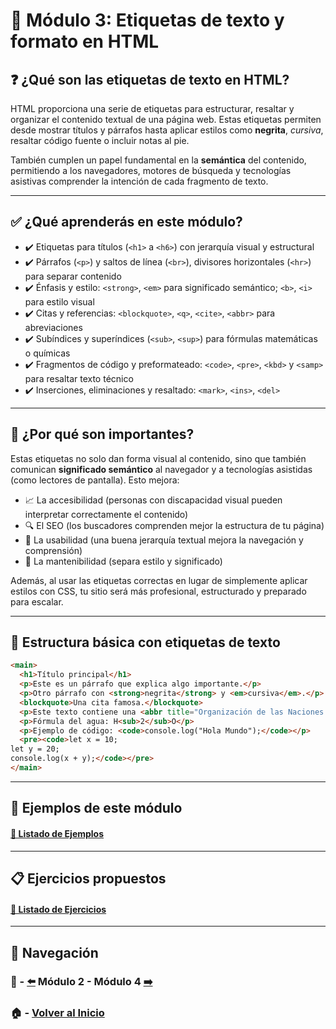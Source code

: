 # 📘 Módulo 3: Etiquetas de texto y formato en HTML

## ❓ ¿Qué son las etiquetas de texto en HTML?

HTML proporciona una serie de etiquetas para estructurar, resaltar y organizar el contenido textual de una página web. Estas etiquetas permiten desde mostrar títulos y párrafos hasta aplicar estilos como **negrita**, *cursiva*, resaltar código fuente o incluir notas al pie. 

También cumplen un papel fundamental en la **semántica** del contenido, permitiendo a los navegadores, motores de búsqueda y tecnologías asistivas comprender la intención de cada fragmento de texto.

---

## ✅ ¿Qué aprenderás en este módulo?

- ✔️ Etiquetas para títulos (`<h1>` a `<h6>`) con jerarquía visual y estructural
- ✔️ Párrafos (`<p>`) y saltos de línea (`<br>`), divisores horizontales (`<hr>`) para separar contenido
- ✔️ Énfasis y estilo: `<strong>`, `<em>` para significado semántico; `<b>`, `<i>` para estilo visual
- ✔️ Citas y referencias: `<blockquote>`, `<q>`, `<cite>`, `<abbr>` para abreviaciones
- ✔️ Subíndices y superíndices (`<sub>`, `<sup>`) para fórmulas matemáticas o químicas
- ✔️ Fragmentos de código y preformateado: `<code>`, `<pre>`, `<kbd>` y `<samp>` para resaltar texto técnico
- ✔️ Inserciones, eliminaciones y resaltado: `<mark>`, `<ins>`, `<del>`

---

## 🧠 ¿Por qué son importantes?

Estas etiquetas no solo dan forma visual al contenido, sino que también comunican **significado semántico** al navegador y a tecnologías asistidas (como lectores de pantalla). Esto mejora:

- 📈 La accesibilidad (personas con discapacidad visual pueden interpretar correctamente el contenido)
- 🔍 El SEO (los buscadores comprenden mejor la estructura de tu página)
- 🧭 La usabilidad (una buena jerarquía textual mejora la navegación y comprensión)
- 🧹 La mantenibilidad (separa estilo y significado)

Además, al usar las etiquetas correctas en lugar de simplemente aplicar estilos con CSS, tu sitio será más profesional, estructurado y preparado para escalar.

---

## 🧩 Estructura básica con etiquetas de texto

```html
<main>
  <h1>Título principal</h1>
  <p>Este es un párrafo que explica algo importante.</p>
  <p>Otro párrafo con <strong>negrita</strong> y <em>cursiva</em>.</p>
  <blockquote>Una cita famosa.</blockquote>
  <p>Este texto contiene una <abbr title="Organización de las Naciones Unidas">ONU</abbr> para abreviar.</p>
  <p>Fórmula del agua: H<sub>2</sub>O</p>
  <p>Ejemplo de código: <code>console.log("Hola Mundo");</code></p>
  <pre><code>let x = 10;
let y = 20;
console.log(x + y);</code></pre>
</main>
```

---

## 🧪 Ejemplos de este módulo

#### [🔗 Listado de Ejemplos](./Ejemplos/README.md)

---

## 📋 Ejercicios propuestos

#### [🔗 Listado de Ejercicios](./Ejercicios/README.md)

---

## 🔁 Navegación

### 📘 - [⬅️](../Modulo_2_Estructura_de_un_Documento_HTML/Modulo_2.md) Módulo 2 - Módulo 4 [➡️](../Modulo_4_Imagenes_y_Multimedia/Modulo_4.md)

### 🏠 - [Volver al Inicio](../README.md)
